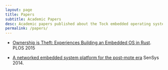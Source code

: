 ```yaml
---
layout: page
title: Papers
subtitle: Academic Papers
desc: Academic papers published about the Tock embedded operating system
permalink: /papers/
---
```


  * [Ownership is Theft: Experiences Building an Embedded OS in
    Rust](/assets/papers/tock-plos2015.pdf). PLOS 2015

  * [A networked embedded system platform for the post-mote
    era](/assets/papers/platform-sensys14.pdf) SenSys 2014.

